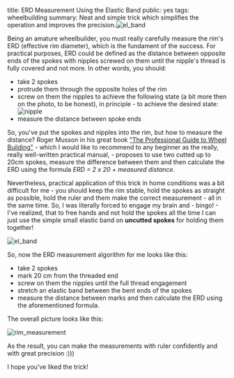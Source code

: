 title: ERD Measurement Using the Elastic Band
public: yes
tags: wheelbuilding
summary: Neat and simple trick which simplifies the operation and improves the
precision.![el_band](http://blog.grozak.com/galleries/erd_measurement/IMG_1166.JPG)

Being an amature wheelbuilder, you must really carefully measure the rim's ERD
(effective rim diameter), which is the fundament of the success.
For practical purposes, ERD could be defined as the distance between opposite
ends of the spokes with nipples
screwed on them until the nipple's thread is fully covered and not more.
In other words, you should:

- take 2 spokes
- protrude them through the opposite holes of the rim
- screw on them the nipples to achieve the following state (a bit more then
  on the photo, to be honest), in principle - to achieve the desired state:
![nipple](http://blog.grozak.com/galleries/erd_measurement/IMG_1173.JPG)
- measure the distance between spoke ends

So, you've put the spokes and nipples into the rim, but how to measure the
distance? Roger Musson in his great book ["The Professional Guide to Wheel
Building"](http://www.wheelpro.co.uk/wheelbuilding/book.php) - which I would like
to recommend to any beginner as the really, really well-written practical
manual, - proposes to use two cutted up to 20cm spokes, measure the difference between them
and then calculate the ERD using the formula _ERD = 2 x 20 + measured distance_.

Nevertheless, practical application of this trick in home conditions was a bit difficult for
me - you should keep the rim stable, hold the spokes as straight as possible, hold the
ruler and them make the correct measurement - all in the same time. So, I was literally forced to
engage my brain and - bingo! - I've realized, that to free hands and not hold the spokes all the 
time I can just use the simple small elastic band on __uncutted spokes__ for
holding them together!

![el_band](http://blog.grozak.com/galleries/erd_measurement/IMG_1166.JPG)

So, now the ERD measurement algorithm for me looks like this:

- take 2 spokes
- mark 20 cm from the threaded end
- screw on them the nipples until the full thread engagement
- stretch an elastic band between the bent ends of the spokes
- measure the distance between marks and then calculate the ERD using the
  aforementioned formula.

The overall picture looks like this:

![rim_measurement](http://blog.grozak.com/galleries/erd_measurement/IMG_1169.JPG)

As the result, you can make the measurements with ruler confidently and with
great precision :)))

I hope you've liked the trick! 

